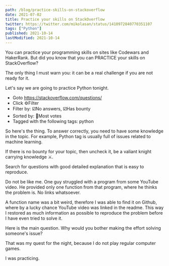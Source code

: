 ```yaml
---
path: /blog/practice-skills-on-stackoverflow
date: 2021-07-02
title: Practice your skills on StackOverflow
twitter: https://twitter.com/mikolasan/status/1410972840770351107
tags: ["Python"]
published: 2021-10-14
lastModified: 2021-10-14
---
```


You can practice your programming skills on sites like Codewars and HakerRank. 
But did you know that you can PRACTICE your skills on StackOverflow? 

The only thing I must warn you: it can be a real challenge if you are not ready for it.

Let's say we are going to practice Python tonight.

- Goto https://stackoverflow.com/questions/
- Click ⚙️Filter
- Filter by: ☑️No answers, ☑️Has bounty
- Sorted by: 🔵Most votes
- Tagged with the following tags: python

So here's the thing. To answer correctly, you need to have some knowledge in the topic. For example, Python tag is usually full of issues related to machine learning. 

If there is no bounty for your topic, then uncheck it, be a valiant knight carrying knowledge ⚔️.

Search for questions with good detailed explanation that is easy to reproduce.

Do not be like me. One guy struggled with a program from some YouTube video. He provided only one function from that program, where he thinks the problem is. No links whatsoever.

A function name was a bit weird, therefore I was able to find it on Github, where by a lucky chance YouTube video was linked in the readme. This way I restored as much information as possible to reproduce the problem before I have even tried to solve it.

Here is the main question. Why would you bother making the effort solving someone's issue? 

That was my quest for the night, because I do not play regular computer games.

I was practicing.

